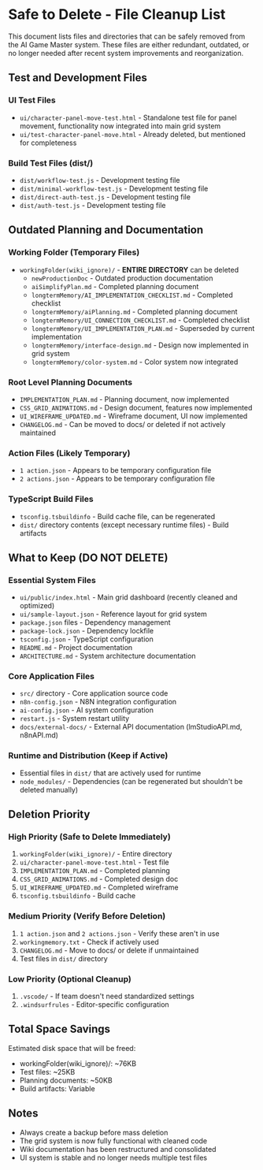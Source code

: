 # Safe to Delete - File Cleanup List

This document lists files and directories that can be safely removed from the AI Game Master system. These files are either redundant, outdated, or no longer needed after recent system improvements and reorganization.

## Test and Development Files

### UI Test Files
- `ui/character-panel-move-test.html` - Standalone test file for panel movement, functionality now integrated into main grid system
- `ui/test-character-panel-move.html` - Already deleted, but mentioned for completeness

### Build Test Files (dist/)
- `dist/workflow-test.js` - Development testing file
- `dist/minimal-workflow-test.js` - Development testing file  
- `dist/direct-auth-test.js` - Development testing file
- `dist/auth-test.js` - Development testing file

## Outdated Planning and Documentation

### Working Folder (Temporary Files)
- `workingFolder(wiki_ignore)/` - **ENTIRE DIRECTORY** can be deleted
  - `newProductionDoc` - Outdated production documentation
  - `aiSimplifyPlan.md` - Completed planning document
  - `longtermMemory/AI_IMPLEMENTATION_CHECKLIST.md` - Completed checklist
  - `longtermMemory/aiPlanning.md` - Completed planning document
  - `longtermMemory/UI_CONNECTION_CHECKLIST.md` - Completed checklist
  - `longtermMemory/UI_IMPLEMENTATION_PLAN.md` - Superseded by current implementation
  - `longtermMemory/interface-design.md` - Design now implemented in grid system
  - `longtermMemory/color-system.md` - Color system now integrated

### Root Level Planning Documents
- `IMPLEMENTATION_PLAN.md` - Planning document, now implemented
- `CSS_GRID_ANIMATIONS.md` - Design document, features now implemented
- `UI_WIREFRAME_UPDATED.md` - Wireframe document, UI now implemented
- `CHANGELOG.md` - Can be moved to docs/ or deleted if not actively maintained

### Action Files (Likely Temporary)
- `1 action.json` - Appears to be temporary configuration file
- `2 actions.json` - Appears to be temporary configuration file

### TypeScript Build Files
- `tsconfig.tsbuildinfo` - Build cache file, can be regenerated
- `dist/` directory contents (except necessary runtime files) - Build artifacts


## What to Keep (DO NOT DELETE)

### Essential System Files
- `ui/public/index.html` - Main grid dashboard (recently cleaned and optimized)
- `ui/sample-layout.json` - Reference layout for grid system
- `package.json` files - Dependency management
- `package-lock.json` - Dependency lockfile
- `tsconfig.json` - TypeScript configuration
- `README.md` - Project documentation
- `ARCHITECTURE.md` - System architecture documentation

### Core Application Files
- `src/` directory - Core application source code
- `n8n-config.json` - N8N integration configuration
- `ai-config.json` - AI system configuration
- `restart.js` - System restart utility
- `docs/external-docs/` - External API documentation (lmStudioAPI.md, n8nAPI.md)

### Runtime and Distribution (Keep if Active)
- Essential files in `dist/` that are actively used for runtime
- `node_modules/` - Dependencies (can be regenerated but shouldn't be deleted manually)

## Deletion Priority

### High Priority (Safe to Delete Immediately)
1. `workingFolder(wiki_ignore)/` - Entire directory
2. `ui/character-panel-move-test.html` - Test file
3. `IMPLEMENTATION_PLAN.md` - Completed planning
4. `CSS_GRID_ANIMATIONS.md` - Completed design doc
5. `UI_WIREFRAME_UPDATED.md` - Completed wireframe
6. `tsconfig.tsbuildinfo` - Build cache

### Medium Priority (Verify Before Deletion)
1. `1 action.json` and `2 actions.json` - Verify these aren't in use
2. `workingmemory.txt` - Check if actively used
3. `CHANGELOG.md` - Move to docs/ or delete if unmaintained
4. Test files in `dist/` directory

### Low Priority (Optional Cleanup)
1. `.vscode/` - If team doesn't need standardized settings
2. `.windsurfrules` - Editor-specific configuration

## Total Space Savings
Estimated disk space that will be freed:
- workingFolder(wiki_ignore)/: ~76KB
- Test files: ~25KB  
- Planning documents: ~50KB
- Build artifacts: Variable

## Notes
- Always create a backup before mass deletion
- The grid system is now fully functional with cleaned code
- Wiki documentation has been restructured and consolidated
- UI system is stable and no longer needs multiple test files 